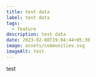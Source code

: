 ```yaml
---
title: test data
label: test data
tags:
  - feature
description: test data
date: 2023-02-08T19:04:44+05:30
image: assets/communities.svg
imageAlt: test
---
```

t﻿est